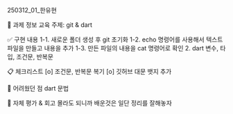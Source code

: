 250312_01_한유현

📝 과제 정보
교육 주제: git & dart

✅ 구현 내용
1-1. 새로운 폴더 생성 후 git 초기화
1-2. echo 명령어를 사용해서 텍스트 파일을 만들고 내용을 추가
1-3. 만든 파일의 내용을 cat 명령어로 확인
2. dart 변수, 타입, 조건문, 반복문

📋 체크리스트
[o] 조건문, 반복문 복기
[o] 깃허브 대문 뱃지 추가

🚨 어려웠던 점
dart 문법

🔄 자체 평가 & 회고
몰라도 되니까 배운것은 일단 정리를 잘해놓자
